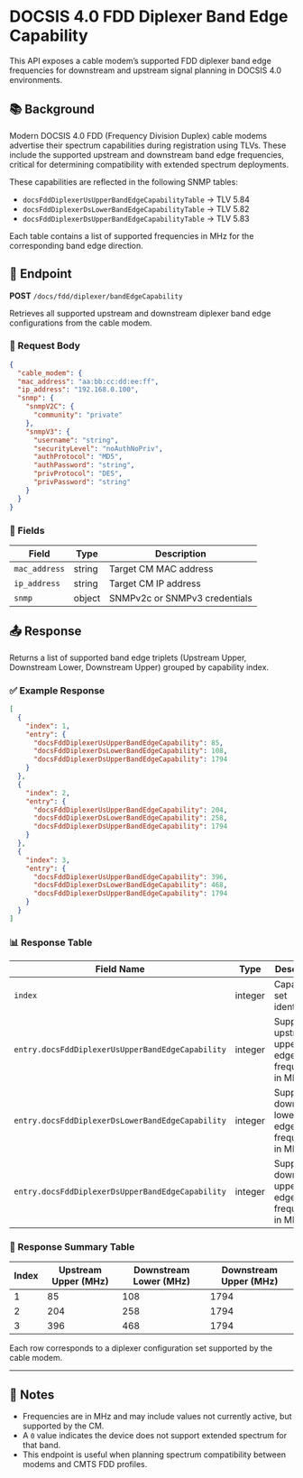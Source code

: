 # DOCSIS 4.0 FDD Diplexer Band Edge Capability

This API exposes a cable modem’s supported FDD diplexer band edge frequencies for downstream and upstream signal planning in DOCSIS 4.0 environments.

## 📚 Background

Modern DOCSIS 4.0 FDD (Frequency Division Duplex) cable modems advertise their spectrum capabilities during registration using TLVs. These include the supported upstream and downstream band edge frequencies, critical for determining compatibility with extended spectrum deployments.

These capabilities are reflected in the following SNMP tables:

- `docsFddDiplexerUsUpperBandEdgeCapabilityTable` → TLV 5.84
- `docsFddDiplexerDsLowerBandEdgeCapabilityTable` → TLV 5.82
- `docsFddDiplexerDsUpperBandEdgeCapabilityTable` → TLV 5.83

Each table contains a list of supported frequencies in MHz for the corresponding band edge direction.

## 📡 Endpoint

**POST** `/docs/fdd/diplexer/bandEdgeCapability`

Retrieves all supported upstream and downstream diplexer band edge configurations from the cable modem.

### 🧾 Request Body

```json
{
  "cable_modem": {
  "mac_address": "aa:bb:cc:dd:ee:ff", 
  "ip_address": "192.168.0.100",
  "snmp": {
    "snmpV2C": {
      "community": "private"
    },
    "snmpV3": {
      "username": "string",
      "securityLevel": "noAuthNoPriv",
      "authProtocol": "MD5",
      "authPassword": "string",
      "privProtocol": "DES",
      "privPassword": "string"
    }
  }
}
```

### 🔑 Fields

| Field         | Type   | Description                         |
|---------------|--------|-------------------------------------|
| `mac_address` | string | Target CM MAC address               |
| `ip_address`  | string | Target CM IP address                |
| `snmp`        | object | SNMPv2c or SNMPv3 credentials       |

## 📤 Response

Returns a list of supported band edge triplets (Upstream Upper, Downstream Lower, Downstream Upper) grouped by capability index.

### ✅ Example Response

```json
[
  {
    "index": 1,
    "entry": {
      "docsFddDiplexerUsUpperBandEdgeCapability": 85,
      "docsFddDiplexerDsLowerBandEdgeCapability": 108,
      "docsFddDiplexerDsUpperBandEdgeCapability": 1794
    }
  },
  {
    "index": 2,
    "entry": {
      "docsFddDiplexerUsUpperBandEdgeCapability": 204,
      "docsFddDiplexerDsLowerBandEdgeCapability": 258,
      "docsFddDiplexerDsUpperBandEdgeCapability": 1794
    }
  },
  {
    "index": 3,
    "entry": {
      "docsFddDiplexerUsUpperBandEdgeCapability": 396,
      "docsFddDiplexerDsLowerBandEdgeCapability": 468,
      "docsFddDiplexerDsUpperBandEdgeCapability": 1794
    }
  }
]
```

### 📊 Response Table

| Field Name                                      | Type    | Description                                                         |
|-------------------------------------------------|---------|---------------------------------------------------------------------|
| `index`                                         | integer | Capability set identifier                                           |
| `entry.docsFddDiplexerUsUpperBandEdgeCapability` | integer | Supported upstream upper band edge frequency in MHz                |
| `entry.docsFddDiplexerDsLowerBandEdgeCapability` | integer | Supported downstream lower band edge frequency in MHz              |
| `entry.docsFddDiplexerDsUpperBandEdgeCapability` | integer | Supported downstream upper band edge frequency in MHz              |

### 🧾 Response Summary Table

| Index | Upstream Upper (MHz) | Downstream Lower (MHz) | Downstream Upper (MHz) |
|-------|----------------------|-------------------------|-------------------------|
| 1     | 85                   | 108                     | 1794                   |
| 2     | 204                  | 258                     | 1794                   |
| 3     | 396                  | 468                     | 1794                   |

Each row corresponds to a diplexer configuration set supported by the cable modem.

---

## 🔎 Notes

- Frequencies are in MHz and may include values not currently active, but supported by the CM.
- A `0` value indicates the device does not support extended spectrum for that band.
- This endpoint is useful when planning spectrum compatibility between modems and CMTS FDD profiles.
